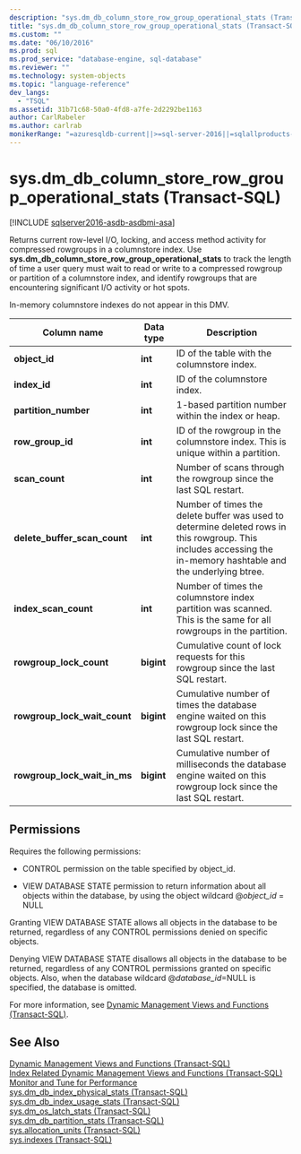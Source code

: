 ```yaml
---
description: "sys.dm_db_column_store_row_group_operational_stats (Transact-SQL)"
title: "sys.dm_db_column_store_row_group_operational_stats (Transact-SQL) | Microsoft Docs"
ms.custom: ""
ms.date: "06/10/2016"
ms.prod: sql
ms.prod_service: "database-engine, sql-database"
ms.reviewer: ""
ms.technology: system-objects
ms.topic: "language-reference"
dev_langs: 
  - "TSQL"
ms.assetid: 31b71c68-50a0-4fd8-a7fe-2d2292be1163
author: CarlRabeler
ms.author: carlrab
monikerRange: "=azuresqldb-current||>=sql-server-2016||=sqlallproducts-allversions||>=sql-server-linux-2017||=azuresqldb-mi-current"
---
```

# sys.dm_db_column_store_row_group_operational_stats (Transact-SQL)
[!INCLUDE [sqlserver2016-asdb-asdbmi-asa](../../includes/applies-to-version/sqlserver2016-asdb-asdbmi-asa.md)]

  Returns current row-level I/O, locking, and access method activity for compressed rowgroups in a columnstore index. Use **sys.dm_db_column_store_row_group_operational_stats** to track the length of time a user query must wait to read or write to a compressed rowgroup or partition of a columnstore index, and identify rowgroups that are encountering significant I/O activity or hot spots.  
  
 In-memory columnstore indexes do not appear in this DMV.  
 
 
|Column name|Data type|Description|  
|-----------------|---------------|-----------------|  
|**object_id**|**int**|ID of the table with the columnstore index.|  
|**index_id**|**int**|ID of the columnstore index.|  
|**partition_number**|**int**|1-based partition number within the index or heap.|  
|**row_group_id**|**int**|ID of the rowgroup in the columnstore index. This is unique within a partition.|  
|**scan_count**|**int**|Number of scans through the rowgroup since the last SQL restart.|  
|**delete_buffer_scan_count**|**int**|Number of times the delete buffer was used to determine deleted rows in this rowgroup. This includes accessing the in-memory hashtable and the underlying btree.|  
|**index_scan_count**|**int**|Number of times the columnstore index partition was scanned. This is the same for all rowgroups in the partition.|  
|**rowgroup_lock_count**|**bigint**|Cumulative count of lock requests for this rowgroup since the last SQL restart.|  
|**rowgroup_lock_wait_count**|**bigint**|Cumulative number of times the database engine waited on this rowgroup lock since the last SQL restart.|  
|**rowgroup_lock_wait_in_ms**|**bigint**|Cumulative number of milliseconds the database engine waited on this rowgroup lock since the last SQL restart.|  
  
## Permissions  
 Requires the following permissions:  
  
-   CONTROL permission on the table specified by object_id.  
  
-   VIEW DATABASE STATE permission to return information about all objects within the database, by using the object wildcard @*object_id* = NULL  
  
 Granting VIEW DATABASE STATE allows all objects in the database to be returned, regardless of any CONTROL permissions denied on specific objects.  
  
 Denying VIEW DATABASE STATE disallows all objects in the database to be returned, regardless of any CONTROL permissions granted on specific objects. Also, when the database wildcard @*database_id*=NULL is specified, the database is omitted.  
  
 For more information, see [Dynamic Management Views and Functions &#40;Transact-SQL&#41;](~/relational-databases/system-dynamic-management-views/system-dynamic-management-views.md).  
  
## See Also  
 [Dynamic Management Views and Functions &#40;Transact-SQL&#41;](~/relational-databases/system-dynamic-management-views/system-dynamic-management-views.md)   
 [Index Related Dynamic Management Views and Functions &#40;Transact-SQL&#41;](../../relational-databases/system-dynamic-management-views/index-related-dynamic-management-views-and-functions-transact-sql.md)   
 [Monitor and Tune for Performance](../../relational-databases/performance/monitor-and-tune-for-performance.md)   
 [sys.dm_db_index_physical_stats &#40;Transact-SQL&#41;](../../relational-databases/system-dynamic-management-views/sys-dm-db-index-physical-stats-transact-sql.md)   
 [sys.dm_db_index_usage_stats &#40;Transact-SQL&#41;](../../relational-databases/system-dynamic-management-views/sys-dm-db-index-usage-stats-transact-sql.md)   
 [sys.dm_os_latch_stats &#40;Transact-SQL&#41;](../../relational-databases/system-dynamic-management-views/sys-dm-os-latch-stats-transact-sql.md)   
 [sys.dm_db_partition_stats &#40;Transact-SQL&#41;](../../relational-databases/system-dynamic-management-views/sys-dm-db-partition-stats-transact-sql.md)   
 [sys.allocation_units &#40;Transact-SQL&#41;](../../relational-databases/system-catalog-views/sys-allocation-units-transact-sql.md)   
 [sys.indexes &#40;Transact-SQL&#41;](../../relational-databases/system-catalog-views/sys-indexes-transact-sql.md)  
  
  

